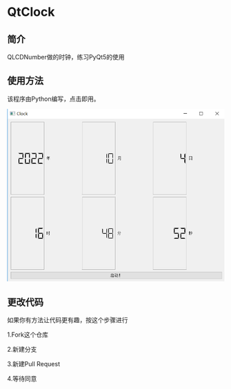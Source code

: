 # QtClock
## 简介

QLCDNumber做的时钟，练习PyQt5的使用

## 使用方法

该程序由Python编写，点击即用。

![我是测试图片 我是测试图片 我是测试图片](.\ReadmeResources\Test.png)

## 更改代码

如果你有方法让代码更有趣，按这个步骤进行

1.Fork这个仓库

2.新建分支

3.新建Pull Request

4.等待同意

